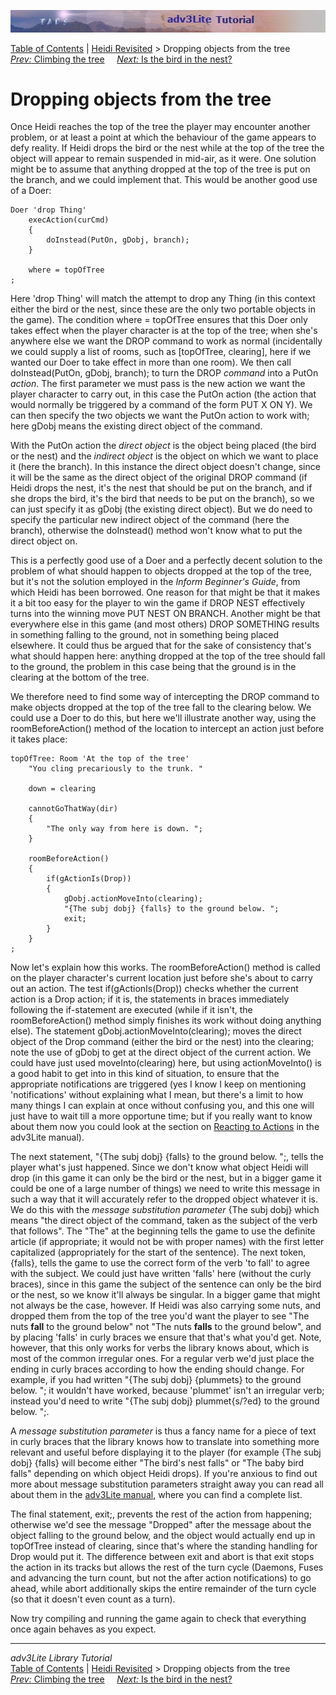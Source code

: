 ![](topbar.jpg)

[Table of Contents](toc.htm) \| [Heidi Revisited](revisit.htm) \>
Dropping objects from the tree  
[*Prev:* Climbing the tree](climbing.htm)     [*Next:* Is the bird in
the nest?](birdinnest.htm)    

# Dropping objects from the tree

Once Heidi reaches the top of the tree the player may encounter another
problem, or at least a point at which the behaviour of the game appears
to defy reality. If Heidi drops the bird or the nest while at the top of
the tree the object will appear to remain suspended in mid-air, as it
were. One solution might be to assume that anything dropped at the top
of the tree is put on the branch, and we could implement that. This
would be another good use of a Doer:

    Doer 'drop Thing'
        execAction(curCmd)    
        {        
            doInstead(PutOn, gDobj, branch);
        }
        
        where = topOfTree
    ;

Here 'drop Thing' will match the attempt to drop any Thing (in this
context either the bird or the nest, since these are the only two
portable objects in the game). The condition where = topOfTree ensures
that this Doer only takes effect when the player character is at the top
of the tree; when she's anywhere else we want the DROP command to work
as normal (incidentally we could supply a list of rooms, such as
\[topOfTree, clearing\], here if we wanted our Doer to take effect in
more than one room). We then call doInstead(PutOn, gDobj, branch); to
turn the DROP *command* into a PutOn *action*. The first parameter we
must pass is the new action we want the player character to carry out,
in this case the PutOn action (the action that would normally be
triggered by a command of the form PUT X ON Y). We can then specify the
two objects we want the PutOn action to work with; here gDobj means the
existing direct object of the command.

With the PutOn action the *direct object* is the object being placed
(the bird or the nest) and the *indirect object* is the object on which
we want to place it (here the branch). In this instance the direct
object doesn't change, since it will be the same as the direct object of
the original DROP command (if Heidi drops the nest, it's the nest that
should be put on the branch, and if she drops the bird, it's the bird
that needs to be put on the branch), so we can just specify it as gDobj
(the existing direct object). But we do need to specify the particular
new indirect object of the command (here the branch), otherwise the
doInstead() method won't know what to put the direct object on.

This is a perfectly good use of a Doer and a perfectly decent solution
to the problem of what should happen to objects dropped at the top of
the tree, but it's not the solution employed in the *Inform Beginner's
Guide*, from which Heidi has been borrowed. One reason for that might be
that it makes it a bit too easy for the player to win the game if DROP
NEST effectively turns into the winning move PUT NEST ON BRANCH. Another
might be that everywhere else in this game (and most others) DROP
SOMETHING results in something falling to the ground, not in something
being placed elsewhere. It could thus be argued that for the sake of
consistency that's what should happen here: anything dropped at the top
of the tree should fall to the ground, the problem in this case being
that the ground is in the clearing at the bottom of the tree.

We therefore need to find some way of intercepting the DROP command to
make objects dropped at the top of the tree fall to the clearing below.
We could use a Doer to do this, but here we'll illustrate another way,
using the roomBeforeAction() method of the location to intercept an
action just before it takes place:

    topOfTree: Room 'At the top of the tree'
        "You cling precariously to the trunk. "
        
        down = clearing
        
        cannotGoThatWay(dir)
        {
            "The only way from here is down. ";
        }
        
        roomBeforeAction()
        {
            if(gActionIs(Drop))
            {
                gDobj.actionMoveInto(clearing);
                "{The subj dobj} {falls} to the ground below. ";
                exit;
            }
        }
    ;

Now let's explain how this works. The roomBeforeAction() method is
called on the player character's current location just before she's
about to carry out an action. The test if(gActionIs(Drop)) checks
whether the current action is a Drop action; if it is, the statements in
braces immediately following the if-statement are executed (while if it
isn't, the roomBeforeAction() method simply finishes its work without
doing anything else). The statement gDobj.actionMoveInto(clearing);
moves the direct object of the Drop command (either the bird or the
nest) into the clearing; note the use of gDobj to get at the direct
object of the current action. We could have just used moveInto(clearing)
here, but using actionMoveInto() is a good habit to get into in this
kind of situation, to ensure that the appropriate notifications are
triggered (yes I know I keep on mentioning 'notifications' without
explaining what I mean, but there's a limit to how many things I can
explain at once without confusing you, and this one will just have to
wait till a more opportune time; but if you really want to know about
them now you could look at the section on [Reacting to
Actions](../manual/react.htm) in the adv3Lite manual).

The next statement, "{The subj dobj} {falls} to the ground below. ";,
tells the player what's just happened. Since we don't know what object
Heidi will drop (in this game it can only be the bird or the nest, but
in a bigger game it could be one of a large number of things) we need to
write this message in such a way that it will accurately refer to the
dropped object whatever it is. We do this with the *message substitution
parameter* {The subj dobj} which means "the direct object of the
command, taken as the subject of the verb that follows". The "The" at
the beginning tells the game to use the definite article (if
appropriate; it would not be with proper names) with the first letter
capitalized (appropriately for the start of the sentence). The next
token, {falls}, tells the game to use the correct form of the verb 'to
fall' to agree with the subject. We could just have written 'falls' here
(without the curly braces), since in this game the subject of the
sentence can only be the bird or the nest, so we know it'll always be
singular. In a bigger game that might not always be the case, however.
If Heidi was also carrying some nuts, and dropped them from the top of
the tree you'd want the player to see "The nuts **fall** to the ground
below" not "The nuts **falls** to the ground below", and by placing
'falls' in curly braces we ensure that that's what you'd get. Note,
however, that this only works for verbs the library knows about, which
is most of the common irregular ones. For a regular verb we'd just place
the ending in curly braces according to how the ending should change.
For example, if you had written "{The subj dobj} {plummets} to the
ground below. "; it wouldn't have worked, because 'plummet' isn't an
irregular verb; instead you'd need to write "{The subj dobj}
plummet{s/?ed} to the ground below. ";.

A *message substitution parameter* is thus a fancy name for a piece of
text in curly braces that the library knows how to translate into
something more relevant and useful before displaying it to the player
(for example {The subj dobj} {falls} will become either "The bird's nest
falls" or "The baby bird falls" depending on which object Heidi drops).
If you're anxious to find out more about message substitution parameters
straight away you can read all about them in the [adv3Lite
manual](../manual/message.htm#parameter), where you can find a complete
list.

The final statement, exit;, prevents the rest of the action from
happening; otherwise we'd see the message "Dropped" after the message
about the object falling to the ground below, and the object would
actually end up in topOfTree instead of clearing, since that's where the
standing handling for Drop would put it. The difference between exit and
abort is that exit stops the action in its tracks but allows the rest of
the turn cycle (Daemons, Fuses and advancing the turn count, but not the
after action notifications) to go ahead, while abort additionally skips
the entire remainder of the turn cycle (so that it doesn't even count as
a turn).

Now try compiling and running the game again to check that everything
once again behaves as you expect.

------------------------------------------------------------------------

*adv3Lite Library Tutorial*  
[Table of Contents](toc.htm) \| [Heidi Revisited](revisit.htm) \>
Dropping objects from the tree  
[*Prev:* Climbing the tree](climbing.htm)     [*Next:* Is the bird in
the nest?](birdinnest.htm)    
